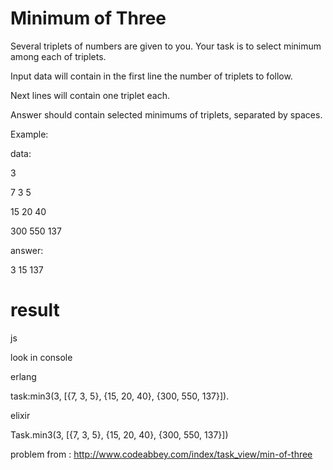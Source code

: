# Minimum of Three

Several triplets of numbers are given to you. Your task is to select minimum among each of triplets.

Input data will contain in the first line the number of triplets to follow.

Next lines will contain one triplet each.

Answer should contain selected minimums of triplets, separated by spaces.

Example:

data:

3

7 3 5

15 20 40

300 550 137

answer:

3 15 137

# result
js

look in console

erlang

task:min3(3, [{7, 3, 5}, {15, 20, 40}, {300, 550, 137}]).

elixir

Task.min3(3, [{7, 3, 5}, {15, 20, 40}, {300, 550, 137}])


problem from :
http://www.codeabbey.com/index/task_view/min-of-three
